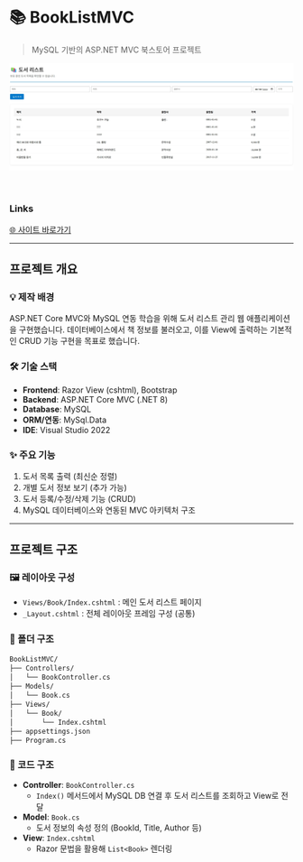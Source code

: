 # 📚 BookListMVC
> MySQL 기반의 ASP.NET MVC 북스토어 프로젝트

![도서 리스트 화면](./img/booklist.jpg)

<br>

### Links  
[🌐 사이트 바로가기](https://github.com/tony96kimsh/BookListMVC)  

---

## 프로젝트 개요

### 💡 제작 배경
ASP.NET Core MVC와 MySQL 연동 학습을 위해 도서 리스트 관리 웹 애플리케이션을 구현했습니다. 데이터베이스에서 책 정보를 불러오고, 이를 View에 출력하는 기본적인 CRUD 기능 구현을 목표로 했습니다.

### 🛠 기술 스택
- **Frontend**: Razor View (cshtml), Bootstrap  
- **Backend**: ASP.NET Core MVC (.NET 8)  
- **Database**: MySQL  
- **ORM/연동**: MySql.Data  
- **IDE**: Visual Studio 2022

### ✨ 주요 기능
1. 도서 목록 출력 (최신순 정렬)
2. 개별 도서 정보 보기 (추가 가능)
3. 도서 등록/수정/삭제 기능 (CRUD)
4. MySQL 데이터베이스와 연동된 MVC 아키텍처 구조

---

## 프로젝트 구조

### 🖼 레이아웃 구성
- `Views/Book/Index.cshtml` : 메인 도서 리스트 페이지
- `_Layout.cshtml` : 전체 레이아웃 프레임 구성 (공통)

### 📁 폴더 구조
```
BookListMVC/
├── Controllers/
│   └── BookController.cs
├── Models/
│   └── Book.cs
├── Views/
│   └── Book/
│       └── Index.cshtml
├── appsettings.json
├── Program.cs
```

### 📜 코드 구조
- **Controller**: `BookController.cs`  
  - `Index()` 메서드에서 MySQL DB 연결 후 도서 리스트를 조회하고 View로 전달
- **Model**: `Book.cs`  
  - 도서 정보의 속성 정의 (BookId, Title, Author 등)
- **View**: `Index.cshtml`  
  - Razor 문법을 활용해 `List<Book>` 렌더링
